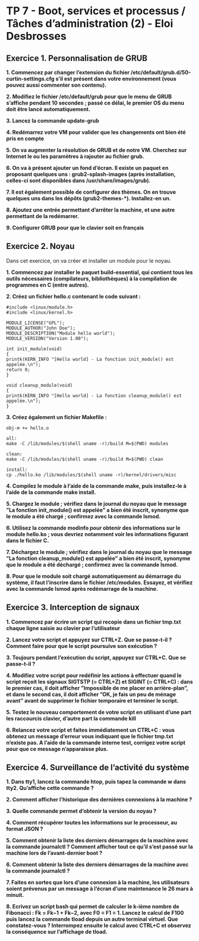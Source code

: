 # TP 7 - Boot, services et processus / Tâches d’administration (2) - Eloi Desbrosses

## Exercice 1. Personnalisation de GRUB

**1. Commencez par changer l’extension du fichier /etc/default/grub.d/50-curtin-settings.cfg s’il est présent dans votre environnement (vous pouvez aussi commenter son contenu).**

**2. Modifiez le fichier /etc/default/grub pour que le menu de GRUB s’affiche pendant 10 secondes ; passé ce délai, le premier OS du menu doit être lancé automatiquement.**

**3. Lancez la commande update-grub**

**4. Redémarrez votre VM pour valider que les changements ont bien été pris en compte**

**5. On va augmenter la résolution de GRUB et de notre VM. Cherchez sur Internet le ou les paramètres à rajouter au fichier grub.**

**6. On va à présent ajouter un fond d’écran. Il existe un paquet en proposant quelques uns : grub2-splash-images (après installation, celles-ci sont disponibles dans /usr/share/images/grub).**

**7. Il est également possible de configurer des thèmes. On en trouve quelques uns dans les dépôts (grub2-themes-*). Installez-en un.**

**8. Ajoutez une entrée permettant d’arrêter la machine, et une autre permettant de la redémarrer.**

**9. Configurer GRUB pour que le clavier soit en français**

## Exercice 2. Noyau

Dans cet exercice, on va créer et installer un module pour le noyau.

**1. Commencez par installer le paquet build-essential, qui contient tous les outils nécessaires (compilateurs, bibliothèques) à la compilation de programmes en C (entre autres).**

**2. Créez un fichier hello.c contenant le code suivant :**

```
#include <linux/module.h>
#include <linux/kernel.h>

MODULE_LICENSE("GPL");
MODULE_AUTHOR("John Doe");
MODULE_DESCRIPTION("Module hello world");
MODULE_VERSION("Version 1.00");

int init_module(void)
{
printk(KERN_INFO "[Hello world] - La fonction init_module() est appelée.\n");
return 0;
}

void cleanup_module(void)
{
printk(KERN_INFO "[Hello world] - La fonction cleanup_module() est appelée.\n");
}
```

**3. Créez également un fichier Makefile :**

```
obj-m += hello.o

all:
make -C /lib/modules/$(shell uname -r)/build M=$(PWD) modules

clean:
make -C /lib/modules/$(shell uname -r)/build M=$(PWD) clean

install:
cp ./hello.ko /lib/modules/$(shell uname -r)/kernel/drivers/misc
```

**4. Compilez le module à l’aide de la commande make, puis installez-le à l’aide de la commande make install.**

**5. Chargez le module ; vérifiez dans le journal du noyau que le message ”La fonction init_module() est appelée” a bien été inscrit, synonyme que le module a été chargé ; confirmez avec la commande lsmod.**

**6. Utilisez la commande modinfo pour obtenir des informations sur le module hello.ko ; vous devriez notamment voir les informations figurant dans le fichier C.**

**7. Déchargez le module ; vérifiez dans le journal du noyau que le message ”La fonction cleanup_module() est appelée” a bien été inscrit, synonyme que le module a été déchargé ; confirmez avec la commande lsmod.**

**8. Pour que le module soit chargé automatiquement au démarrage du système, il faut l’inscrire dans le fichier /etc/modules. Essayez, et vérifiez avec la commande lsmod après redémarrage de la machine.**

## Exercice 3. Interception de signaux

**1. Commencez par écrire un script qui recopie dans un fichier tmp.txt chaque ligne saisie au clavier par l’utilisateur**

**2. Lancez votre script et appuyez sur CTRL+Z. Que se passe-t-il ? Comment faire pour que le script poursuive son exécution ?**

**3. Toujours pendant l’exécution du script, appuyez sur CTRL+C. Que se passe-t-il ?**

**4. Modifiez votre script pour redéfinir les actions à effectuer quand le script reçoit les signaux SIGTSTP (= CTRL+Z) et SIGINT (= CTRL+C) : dans le premier cas, il doit afficher ”Impossible de me placer en arrière-plan”, et dans le second cas, il doit afficher ”OK, je fais un peu de ménage avant” avant de supprimer le fichier temporaire et terminer le script.**

**5. Testez le nouveau comportement de votre script en utilisant d’une part les raccourcis clavier, d’autre part la commande kill**

**6. Relancez votre script et faites immédiatement un CTRL+C : vous obtenez un message d’erreur vous indiquant que le fichier tmp.txt n’existe pas. A l’aide de la commande interne test, corrigez votre script pour que ce message n’apparaisse plus.**

## Exercice 4. Surveillance de l’activité du système

**1. Dans tty1, lancez la commande htop, puis tapez la commande w dans tty2. Qu’affiche cette commande ?**

**2. Comment afficher l’historique des dernières connexions à la machine ?**

**3. Quelle commande permet d’obtenir la version du noyau ?**

**4. Comment récupérer toutes les informations sur le processeur, au format JSON ?**

**5. Comment obtenir la liste des derniers démarrages de la machine avec la commande journalctl ? Comment afficher tout ce qu’il s’est passé sur la machine lors de l’avant-dernier boot ?**

**6. Comment obtenir la liste des derniers démarrages de la machine avec la commande journalctl ?**

**7. Faites en sortes que lors d’une connexion à la machine, les utilisateurs soient prévenus par un message à l’écran d’une maintenance le 26 mars à minuit.**

**8. Ecrivez un script bash qui permet de calculer le k-ième nombre de Fibonacci : Fk = Fk−1 + Fk−2, avec F0 = F1 = 1. Lancez le calcul de F100 puis lancez la commande tload depuis un autre terminal virtuel. Que constatez-vous ? Interrompez ensuite le calcul avec CTRL+C et observez la conséquence sur l’affichage de tload.**
